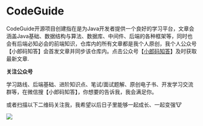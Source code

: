 # CodeGuide
CodeGuide开源项目创建指在是为Java开发者提供一个良好的学习平台，文章会涵盖Java基础、数据结构与算法、数据库、中间件、后端的各种框架等，同时也会有后端必知必会的前端知识，仓库内的所有文章都是我个人原创，我个人公众号【小郎码知答】会首发文章并同步该仓库内。点击公众号【[小郎码知答](#关注公众号)】及时获取最新文章.









<span id="关注公众号">**关注公众号** </span>

学习路线、后端基础、进阶知识点、笔试/面试题解、原创电子书、开发学习交流群等，在微信搜【小郎码知答】，你想要的告诉我，我会满足你。

或者扫描以下二维码关注我，我希望以后日子里能够一起成长、一起变强:cow:

![](https://gitee.com/Langyk/image-repository1/raw/master/img/20201120102330.png)

